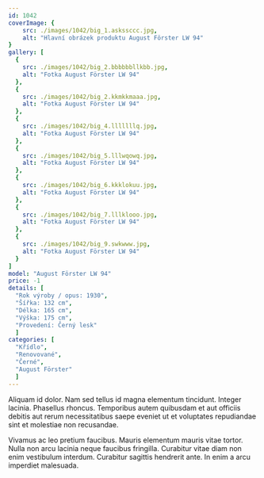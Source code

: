 ```yaml
---
id: 1042
coverImage: {
    src: ./images/1042/big_1.askssccc.jpg,
    alt: "Hlavní obrázek produktu August Förster LW 94"
}
gallery: [
  {
    src: ./images/1042/big_2.bbbbbbllkbb.jpg,
    alt: "Fotka August Förster LW 94"
  },
  {
    src: ./images/1042/big_2.kkmkkmaaa.jpg,
    alt: "Fotka August Förster LW 94"
  },
  {
    src: ./images/1042/big_4.lllllllq.jpg,
    alt: "Fotka August Förster LW 94"
  },
  {
    src: ./images/1042/big_5.lllwqowq.jpg,
    alt: "Fotka August Förster LW 94"
  },
  {
    src: ./images/1042/big_6.kkklokuu.jpg,
    alt: "Fotka August Förster LW 94"
  },
  {
    src: ./images/1042/big_7.lllklooo.jpg,
    alt: "Fotka August Förster LW 94"
  },
  {
    src: ./images/1042/big_9.swkwww.jpg,
    alt: "Fotka August Förster LW 94"
  }
]
model: "August Förster LW 94"
price: -1
details: [
  "Rok výroby / opus: 1930",
  "Šířka: 132 cm",
  "Délka: 165 cm",
  "Výška: 175 cm",
  "Provedení: Černý lesk"
  ]
categories: [
  "Křídlo",
  "Renovované",
  "Černé",
  "August Förster"
  ]
---
```


Aliquam id dolor. Nam sed tellus id magna elementum tincidunt. Integer lacinia. Phasellus rhoncus. Temporibus autem quibusdam et aut officiis debitis aut rerum necessitatibus saepe eveniet ut et voluptates repudiandae sint et molestiae non recusandae.

Vivamus ac leo pretium faucibus. Mauris elementum mauris vitae tortor. Nulla non arcu lacinia neque faucibus fringilla. Curabitur vitae diam non enim vestibulum interdum. Curabitur sagittis hendrerit ante. In enim a arcu imperdiet malesuada.
